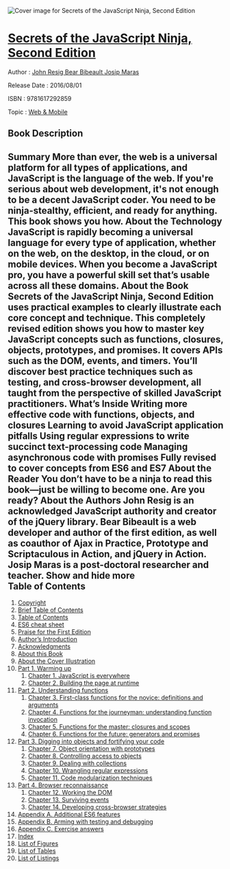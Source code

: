 ![Cover image for Secrets of the JavaScript Ninja, Second Edition](https://imgdetail.ebookreading.net/cover/cover/web_mobile/EB9781617292859.jpg)

[Secrets of the JavaScript Ninja, Second Edition](https://ebookreading.net/view/book/Secrets+of+the+JavaScript+Ninja%2C+Second+Edition-EB9781617292859_1.html "Secrets of the JavaScript Ninja, Second Edition")
====================================================================================================================

Author : [John Resig Bear Bibeault Josip Maras](https://ebookreading.net/search/author/John+Resig+Bear+Bibeault+Josip+Maras)

Release Date : 2016/08/01

ISBN : 9781617292859

Topic : [Web & Mobile](https://ebookreading.net/search/category/web-mobile)

Book Description
-----------------

 Summary
More than ever, the web is a universal platform for all types of applications, and JavaScript is the language of the web. If you're serious about web development, it's not enough to be a decent JavaScript coder. You need to be ninja-stealthy, efficient, and ready for anything. This book shows you how.
About the Technology
JavaScript is rapidly becoming a universal language for every type of application, whether on the web, on the desktop, in the cloud, or on mobile devices. When you become a JavaScript pro, you have a powerful skill set that’s usable across all these domains.
About the Book
Secrets of the JavaScript Ninja, Second Edition uses practical examples to clearly illustrate each core concept and technique. This completely revised edition shows you how to master key JavaScript concepts such as functions, closures, objects, prototypes, and promises. It covers APIs such as the DOM, events, and timers. You’ll discover best practice techniques such as testing, and cross-browser development, all taught from the perspective of skilled JavaScript practitioners.
What’s Inside
Writing more effective code with functions, objects, and closures
Learning to avoid JavaScript application pitfalls
Using regular expressions to write succinct text-processing code
Managing asynchronous code with promises
Fully revised to cover concepts from ES6 and ES7
About the Reader
You don’t have to be a ninja to read this book—just be willing to become one. Are you ready?
About the Authors
John Resig is an acknowledged JavaScript authority and creator of the jQuery library. Bear Bibeault is a web developer and author of the first edition, as well as coauthor of Ajax in Practice, Prototype and Scriptaculous in Action, and jQuery in Action. Josip Maras is a post-doctoral researcher and teacher.
        Show and hide more                
Table of Contents
-----------------

1. [Copyright](https://ebookreading.net/view/book/Secrets+of+the+JavaScript+Ninja%2C+Second+Edition-EB9781617292859_3.html)
1. [Brief Table of Contents](https://ebookreading.net/view/book/Secrets+of+the+JavaScript+Ninja%2C+Second+Edition-EB9781617292859_4.html)
1. [Table of Contents](https://ebookreading.net/view/book/Secrets+of+the+JavaScript+Ninja%2C+Second+Edition-EB9781617292859_5.html)
1. [ES6 cheat sheet](https://ebookreading.net/view/book/Secrets+of+the+JavaScript+Ninja%2C+Second+Edition-EB9781617292859_6.html)
1. [Praise for the First Edition](https://ebookreading.net/view/book/Secrets+of+the+JavaScript+Ninja%2C+Second+Edition-EB9781617292859_7.html)
1. [Author’s Introduction](https://ebookreading.net/view/book/Secrets+of+the+JavaScript+Ninja%2C+Second+Edition-EB9781617292859_8.html)
1. [Acknowledgments](https://ebookreading.net/view/book/Secrets+of+the+JavaScript+Ninja%2C+Second+Edition-EB9781617292859_9.html)
1. [About this Book](https://ebookreading.net/view/book/Secrets+of+the+JavaScript+Ninja%2C+Second+Edition-EB9781617292859_10.html)
1. [About the Cover Illustration](https://ebookreading.net/view/book/Secrets+of+the+JavaScript+Ninja%2C+Second+Edition-EB9781617292859_11.html)
1. [Part 1. Warming up](https://ebookreading.net/view/book/Secrets+of+the+JavaScript+Ninja%2C+Second+Edition-EB9781617292859_12.html)
    1. [Chapter 1. JavaScript is everywhere](https://ebookreading.net/view/book/Secrets+of+the+JavaScript+Ninja%2C+Second+Edition-EB9781617292859_13.html)
    1. [Chapter 2. Building the page at runtime](https://ebookreading.net/view/book/Secrets+of+the+JavaScript+Ninja%2C+Second+Edition-EB9781617292859_14.html)
1. [Part 2. Understanding functions](https://ebookreading.net/view/book/Secrets+of+the+JavaScript+Ninja%2C+Second+Edition-EB9781617292859_15.html)
    1. [Chapter 3. First-class functions for the novice: definitions and arguments](https://ebookreading.net/view/book/Secrets+of+the+JavaScript+Ninja%2C+Second+Edition-EB9781617292859_16.html)
    1. [Chapter 4. Functions for the journeyman: understanding function invocation](https://ebookreading.net/view/book/Secrets+of+the+JavaScript+Ninja%2C+Second+Edition-EB9781617292859_17.html)
    1. [Chapter 5. Functions for the master: closures and scopes](https://ebookreading.net/view/book/Secrets+of+the+JavaScript+Ninja%2C+Second+Edition-EB9781617292859_18.html)
    1. [Chapter 6. Functions for the future: generators and promises](https://ebookreading.net/view/book/Secrets+of+the+JavaScript+Ninja%2C+Second+Edition-EB9781617292859_19.html)
1. [Part 3. Digging into objects and fortifying your code](https://ebookreading.net/view/book/Secrets+of+the+JavaScript+Ninja%2C+Second+Edition-EB9781617292859_20.html)
    1. [Chapter 7. Object orientation with prototypes](https://ebookreading.net/view/book/Secrets+of+the+JavaScript+Ninja%2C+Second+Edition-EB9781617292859_21.html)
    1. [Chapter 8. Controlling access to objects](https://ebookreading.net/view/book/Secrets+of+the+JavaScript+Ninja%2C+Second+Edition-EB9781617292859_22.html)
    1. [Chapter 9. Dealing with collections](https://ebookreading.net/view/book/Secrets+of+the+JavaScript+Ninja%2C+Second+Edition-EB9781617292859_23.html)
    1. [Chapter 10. Wrangling regular expressions](https://ebookreading.net/view/book/Secrets+of+the+JavaScript+Ninja%2C+Second+Edition-EB9781617292859_24.html)
    1. [Chapter 11. Code modularization techniques](https://ebookreading.net/view/book/Secrets+of+the+JavaScript+Ninja%2C+Second+Edition-EB9781617292859_25.html)
1. [Part 4. Browser reconnaissance](https://ebookreading.net/view/book/Secrets+of+the+JavaScript+Ninja%2C+Second+Edition-EB9781617292859_26.html)
    1. [Chapter 12. Working the DOM](https://ebookreading.net/view/book/Secrets+of+the+JavaScript+Ninja%2C+Second+Edition-EB9781617292859_27.html)
    1. [Chapter 13. Surviving events](https://ebookreading.net/view/book/Secrets+of+the+JavaScript+Ninja%2C+Second+Edition-EB9781617292859_28.html)
    1. [Chapter 14. Developing cross-browser strategies](https://ebookreading.net/view/book/Secrets+of+the+JavaScript+Ninja%2C+Second+Edition-EB9781617292859_29.html)
1. [Appendix A. Additional ES6 features](https://ebookreading.net/view/book/Secrets+of+the+JavaScript+Ninja%2C+Second+Edition-EB9781617292859_30.html)
1. [Appendix B. Arming with testing and debugging](https://ebookreading.net/view/book/Secrets+of+the+JavaScript+Ninja%2C+Second+Edition-EB9781617292859_31.html)
1. [Appendix C. Exercise answers](https://ebookreading.net/view/book/Secrets+of+the+JavaScript+Ninja%2C+Second+Edition-EB9781617292859_32.html)
1. [Index](https://ebookreading.net/view/book/Secrets+of+the+JavaScript+Ninja%2C+Second+Edition-EB9781617292859_33.html)
1. [List of Figures](https://ebookreading.net/view/book/Secrets+of+the+JavaScript+Ninja%2C+Second+Edition-EB9781617292859_34.html)
1. [List of Tables](https://ebookreading.net/view/book/Secrets+of+the+JavaScript+Ninja%2C+Second+Edition-EB9781617292859_35.html)
1. [List of Listings](https://ebookreading.net/view/book/Secrets+of+the+JavaScript+Ninja%2C+Second+Edition-EB9781617292859_36.html)
